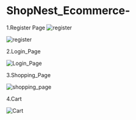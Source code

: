 # ShopNest_Ecommerce-

1.Register Page
![register](https://user-images.githubusercontent.com/114981861/233521420-91c66e1a-41e3-4d91-b293-bfb545ba3afd.png)


![register](https://user-images.githubusercontent.com/114981861/233521493-9e04a8ca-9017-4e64-891f-eaffb64c5ea4.png)



2.Login_Page


![Login_Page](https://user-images.githubusercontent.com/114981861/233521506-b9641470-d716-4ad2-9df8-e7e48f5669c6.png)


3.Shopping_Page

![shopping_page](https://user-images.githubusercontent.com/114981861/233521521-80dc200a-79b5-41be-8b79-1508a4a7262e.png)



4.Cart


![Cart](https://user-images.githubusercontent.com/114981861/233521544-10aee879-e02f-4991-a333-1d1998af7db3.png)

